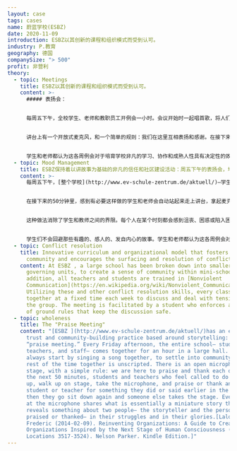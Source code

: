 ```yaml
---
layout: case
tags: cases
name: 蔚蓝学校(ESBZ)
date: 2020-11-09
introduction: ESBZ以其创新的课程和组织模式而受到认可。
industry: P.教育
geography: 德国
companySize: "> 500"
profit: 非营利
theory:
  - topic: Meetings
    title: ESBZ以其创新的课程和组织模式而受到认可。
    content: >-
      ##### 表扬会：


      每周五下午，全校学生、老师和教职员工开例会一小时。会议开始时一起唱首歌，将人们带回社区感。剩下的会议时间是没有议程安排的。


      讲台上有一个开放式麦克风，和一个简单的规则：我们在这里互相表扬和感谢。在接下来的50分钟里，感到有必要这样做的学生和老师会自动站起来走上讲台，拿起麦克风，关于在本周早些时候所做或所说的事情，来表扬或感谢另一学生或老师；他们坐下后，其他人会接过讲台。麦克风前的每个人都分享一个小故事，这个小故事揭示了两个人的某些情况：讲故事的人和被表扬或感谢的人。


      学生和老师都认为这各周例会对于培育学校非凡的学习、协作和成熟人性具有决定性的效果。
  - topic: Mood Management
    title: ESBZ保持着以讲故事为基础的非凡的信任和社区建设活动：周五下午的表扬会，培养一种感恩情绪。
    content: >-
      每周五下午，[整个学校](http://www.ev-schule-zentrum.de/aktuell/)―学生、老师和教职员工在一个大礼堂里开会一个小时。他们先一起唱首歌。剩下的会议时间是没有议程的。讲台上有一个开放式麦克风，和一个简单的规则：我们在这里互相表扬和感谢。


      在接下来的50分钟里，感到有必要这样做的学生和老师会自动站起来走上讲台，拿起麦克风，关于在本周早些时候所做或所说的事情，来表扬或感谢另一学生或老师；他们坐下后，其他人会接过讲台。麦克风前的每个人都分享一个小故事，这个小故事揭示了两个人的某些情况：讲故事的人和被表扬或感谢的人。


      这种做法消除了学生和教师之间的界限。每个人在某个时刻都会感到沮丧、困惑或陷入困境，需要帮助，这是人类情绪状况的自然表达。每个人也都有天赋的同情心，能够找到方法来对别人提供支持、安慰和友谊。站出来公开表扬别人是需要勇气的，但在这个学校却成了惯例。


      学生们不会回避那些有趣的、感人的、发自内心的故事。学生和老师都认为这各周例会对于培育学校非凡的学习、协作和成熟人性具有决定性的效果。在麦克风前讲述的每一个善良、勇气、关怀或专业精神的故事，都是一根细线，编织成一幅丰富的感恩织锦，成为学校卓越学习文化的关键元素。现在，教职员工会议也开始采用同样的做法：总是从一轮表扬开场。
  - topic: Conflict resolution
    title: Innovative curriculum and organizational model that fosters a sense of
      community and encourages the surfacing and resolution of conflict.
    content: At ESBZ , a large school has been broken down into smaller, self
      governing units, to create a sense of community within mini-schools. In
      addition, all teachers and students are trained in [Nonviolent
      Communication](https://en.wikipedia.org/wiki/Nonviolent_Communication).
      Utilizing these and other conflict resolution skills, every class gets
      together at a fixed time each week to discuss and deal with tensions in
      the group. The meeting is facilitated by a student who enforces a number
      of ground rules that keep the discussion safe.
  - topic: wholeness
    title: The "Praise Meeting"
    content: "[ESBZ ](http://www.ev-schule-zentrum.de/aktuell/)has an extraordinary
      trust and community-building practice based around storytelling: the
      “praise meeting.” Every Friday afternoon, the entire school— students,
      teachers, and staff— comes together for an hour in a large hall. They
      always start by singing a song together, to settle into community. All the
      rest of the time together is unscripted. There is an open microphone on
      stage, with a simple rule: we are here to praise and thank each other. For
      the next 50 minutes, students and teachers who feel called to do so stand
      up, walk up on stage, take the microphone, and praise or thank another
      student or teacher for something they did or said earlier in the week;
      then they go sit down again and someone else takes the stage. Every person
      at the microphone shares what is essentially a miniature story that
      reveals something about two people— the storyteller and the person being
      praised or thanked— in their struggles and in their glories.[Laloux,
      Frederic (2014-02-09). Reinventing Organizations: A Guide to Creating
      Organizations Inspired by the Next Stage of Human Consciousness (Kindle
      Locations 3517-3524). Nelson Parker. Kindle Edition.]"
---
```

